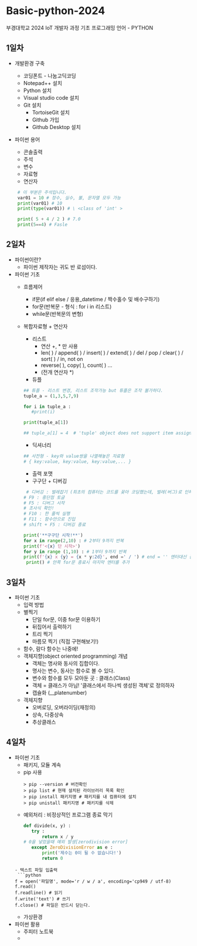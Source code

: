 # Basic-python-2024
부경대학교 2024 IoT 개발자 과정 기초 프로그래밍 언어 - PYTHON

## 1일차 
- 개발환경 구축
    - 코딩폰트 - 나눔고딕코딩
    - Notepad++ 설치
    - Python 설치
    - Visual studio code 설치
    - Git 설치
        - TortoiseGit 설치
        - Github 가입
        - Github Desktop 설치 

- 파이썬 용어
    - 콘솔출력
    - 주석
    - 변수
    - 자료형
    - 연산자

   ```python
    # 이 부분은 주석입니다.
    var01 = 10 # 정수, 실수, 불, 문자열 모두 가능
    print(var01) # 10
    print(type(var01)) # \ <class of 'int' >

    print( 5 + 4 / 2 ) # 7.0
    print(5==4) # Fasle
    ```
    
## 2일차
- 파이썬이란? 
    - 파이썬 제작자는 귀도 반 로섬이다.
- 파이썬 기초
    - 흐름제어
        - if문(if elif else / 응용_datetime / 짝수홀수 및 배수구하기)
        - for문(반복문 - 형식 : for i in 리스트) 
        - while문(반복문의 변형)
    - 복합자료형 + 연산자
        - 리스트 
            - 연산 +, * 만 사용
            - len( ) / append( ) / insert( ) / extend( ) / del / pop / clear( ) / sort( ) / in, not on
            - reverse( ), copy( ), count( ) ... 
            - (전개 연산자 *) 
        - 듀플
         ```python
        ## 튜플 - 리스트 변경, 리스트 조작가능 but 튜플은 조작 불가하다. 
        tuple_a = (1,3,5,7,9)

        for i in tuple_a : 
            #print(i)

        print(tuple_a[1])  

         ## tuple_a[1] = 4  # 'tuple' object does not support item assignment      
        ```
         - 딕셔너리 
         ```python
        ## 사전형 - key와 value쌍을 나열해놓은 자료형
        # { key:value, key:value, key:value,... }
        ```
        - 출력 포맷
         - 구구단 + 디버깅 

        ```python
         # 디버깅 : 벌레잡기 (최초의 컴퓨터는 코드를 꽂아 코딩했는데, 벌레(버그)로 인해 코딩이 안되는 경우가 있어 이를 제거함에서 유래하였다.)
        # F9 : 중단점 토글
        # F5 : 디버그 시작
        # 조사식 확인!
        # F10 : 한 줄씩 실행 
        # F11 : 함수안으로 진입
        # shift + F5 : 디버깅 종료

        print('**구구단 시작!**')
        for x in range(2,10) : # 2부터 9까지 반복
        print(f'<{x} 단 시작>')
        for y in range (1,10) : # 1부터 9까지 반복
        print(f'{x} x {y} = {x * y:2d}', end =' / ') # end = '' 엔터대신 공백으로 처리, / 삽입 
         print() # 안쪽 for문 종료시 마지막 엔터를 추가 
        ```

## 3일차 
- 파이썬 기초 
    - 입력 방법
    - 별찍기 
        - 단일 for문, 이중 for문 이용하기
        - 뒤집어서 출력하기
        - 트리 찍기
        - 마름모 찍기 (직접 구현해보기!)
    - 함수, 람다 함수는 나중에! 
    - 객체지향(object oriented programming) 개념
        - 객체는 명사와 동사의 집합이다.
        - 명사는 변수, 동사는 함수로 볼 수 있다.
        - 변수와 함수를 모두 모아둔 곳 : 클래스(Class)
        - 객체 = 클래스가 아님! '클래스에서 하나씩 생성된 객체'로 정의하자
        - 캡슐화 (__platenumber)
    - 객체지향
        - 오버로딩, 오버라이딩(재정의)
        - 상속, 다중상속 
        - 추상클래스

## 4일차
- 파이썬 기초
    - 패키지, 모듈 계속
     - pip 사용
        ```shell
        > pip --version # 버전확인
        > pip list # 현재 설치된 라이브러리 목록 확인
        > pip install 패키지명 # 패키지를 내 컴퓨터에 설치
        > pip unistall 패키지명 # 패키지를 삭제
        ```
    - 예외처리 : 비정상적인 프로그램 종료 막기 
         ```python
        def divide(x, y) :
            try : 
                return x / y 
        # 0을 넣었을때 예외 발생[zerodivision error]
            except ZeroDivisionError as e : 
                print('제수는 0이 될 수 없습니다!')
                return 0
    ``` 
    - 텍스트 파일 입출력
     ```python
    f = open('파일명', mode='r / w / a', encoding='cp949 / utf-8)
    f.read()
    f.readline() # 읽기
    f.write('text') # 쓰기
    f.close() # 파일은 반드시 닫는다.
    ```
    - 가상환경
- 파이썬 활용
    - 주피터 노트북
    -